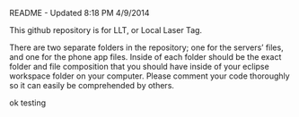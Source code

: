 README - Updated 8:18 PM 4/9/2014

This github repository is for LLT, or Local Laser Tag.


There are two separate folders in the repository; one for the servers’ files, and one for the phone app files.
Inside of each folder should be the exact folder and file composition that you should have inside of your eclipse workspace folder on your computer. 
Please comment your code thoroughly so it can easily be comprehended by others. 

ok testing
